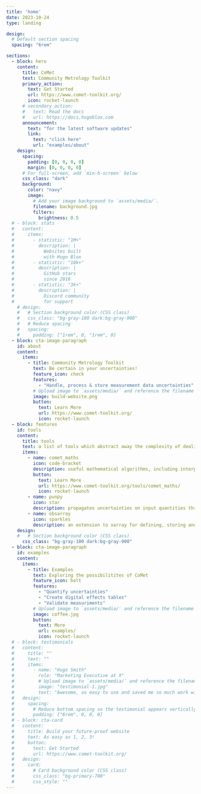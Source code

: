 ```yaml
---
title: 'home'
date: 2023-10-24
type: landing

design:
  # Default section spacing
  spacing: "6rem"

sections:
  - block: hero
    content:
      title: CoMet
      text: Community Metrology Toolkit
      primary_action:
        text: Get Started
        url: https://www.comet-toolkit.org/
        icon: rocket-launch
      # secondary_action:
      #   text: Read the docs
      #   url: https://docs.hugoblox.com
      announcement:
        text: "for the latest software updates"
        link:
          text: "click here"
          url: "examples/about"
    design:
      spacing:
        padding: [0, 0, 0, 0]
        margin: [0, 0, 0, 0]
      # For full-screen, add `min-h-screen` below
      css_class: "dark"
      background:
        color: "navy"
        image:
          # Add your image background to `assets/media/`.
          filename: background.jpg
          filters:
            brightness: 0.5
  # - block: stats
  #   content:
  #     items:
  #       - statistic: "1M+"
  #         description: |
  #           Websites built  
  #           with Hugo Blox
  #       - statistic: "10k+"
  #         description: |
  #           GitHub stars  
  #           since 2016
  #       - statistic: "3k+"
  #         description: |
  #           Discord community  
  #           for support
    # design:
    #   # Section background color (CSS class)
    #   css_class: "bg-gray-100 dark:bg-gray-900"
    #   # Reduce spacing
    #   spacing:
    #     padding: ["1rem", 0, "1rem", 0]
  - block: cta-image-paragraph
    id: about
    content:
      items:
        - title: Community Metrology Toolkit
          text: Be certain in your uncertainties!
          feature_icon: check
          features:
            - "Handle, process & store measurement data uncertainties"
          # Upload image to `assets/media/` and reference the filename here
          image: build-website.png
          button:
            text: Learn More
            url: https://www.comet-toolkit.org/
            icon: rocket-launch
  - block: features
    id: tools
    content:
      title: tools
      text: a list of tools which abstract away the complexity of dealing with uncertainties
      items:
        - name: comet_maths
          icon: code-bracket
          description: useful mathematical algorithms, including interpolation with uncertainties
          button:
            text: Learn More
            url: https://www.comet-toolkit.org/tools/comet_maths/
            icon: rocket-launch
        - name: punpy
          icon: star
          description: propagates uncertainties on input quantities through any python function, evaluating the uncertainty on the output
        - name: obsarray
          icon: sparkles
          description: an extension to xarray for defining, storing and interfacing with uncertainty and measurement error-covariance information in NetCDF files using standardised metadata
    design:
    #   # Section background color (CSS class)
      css_class: "bg-gray-100 dark:bg-gray-900"
  - block: cta-image-paragraph
    id: examples
    content:
      items:
        - title: Examples
          text: Exploring the possibilitites of CoMet 
          feature_icon: bolt
          features:
            - "Quantify uncertainties"
            - "Create digital effects tables"
            - "Validate measuriments"
          # Upload image to `assets/media/` and reference the filename here
          image: coffee.jpg
          button:
            text: More
            url: examples/
            icon: rocket-launch
  # - block: testimonials
  #   content:
  #     title: ""
  #     text: ""
  #     items:
  #       - name: "Hugo Smith"
  #         role: "Marketing Executive at X"
  #         # Upload image to `assets/media/` and reference the filename here
  #         image: "testimonial-1.jpg"
  #         text: "Awesome, so easy to use and saved me so much work with the swappable pre-designed sections!"
  #   design:
  #     spacing:
  #       # Reduce bottom spacing so the testimonial appears vertically centered between sections
  #       padding: ["6rem", 0, 0, 0]
  # - block: cta-card
  #   content:
  #     title: Build your future-proof website
  #     text: As easy as 1, 2, 3!
  #     button:
  #       text: Get Started
  #       url: https://www.comet-toolkit.org/
  #   design:
  #     card:
  #       # Card background color (CSS class)
  #       css_class: "bg-primary-700"
  #       css_style: ""
---
```

